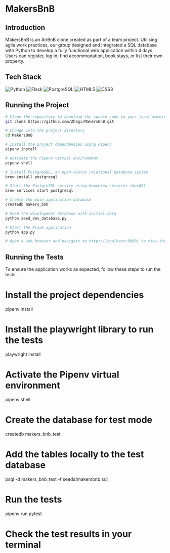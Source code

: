# MakersBnB

## Introduction
MakersBnB is an AirBnB clone created as part of a team project. Utilising agile work practices, our group designed and integrated a SQL database with Python to develop a fully functional web application within 4 days. Users can register, log in, find accommodation, book stays, or list their own property.


## Tech Stack

![Python](https://img.shields.io/badge/python-3670A0?style=for-the-badge&logo=python&logoColor=ffd54f)
![Flask](https://img.shields.io/badge/flask-%23000.svg?style=for-the-badge&logo=flask&logoColor=white)
![PostgreSQL](https://img.shields.io/badge/postgresql-%23316192.svg?style=for-the-badge&logo=postgresql&logoColor=white)
![HTML5](https://img.shields.io/badge/html5-%23E34F26.svg?style=for-the-badge&logo=html5&logoColor=white)
![CSS3](https://img.shields.io/badge/css3-%231572B6.svg?style=for-the-badge&logo=css3&logoColor=white)


## Running the Project

```bash
# Clone the repository to download the source code to your local machine
git clone https://github.com/Zhagi/MakersBnB.git
```

```bash
# Change into the project directory
cd MakersBnB
```

```bash
# Install the project dependencies using Pipenv
pipenv install
```

```bash
# Activate the Pipenv virtual environment
pipenv shell
```

```bash
# Install PostgreSQL, an open-source relational database system
brew install postgresql
```

```bash
# Start the PostgreSQL service using Homebrew services (macOS)
brew services start postgresql
```

```bash
# Create the main application database
createdb makers_bnb
```

```bash
# Seed the development database with initial data
python seed_dev_database.py
```

```bash
# Start the Flask application
python app.py
```

```bash
# Open a web browser and navigate to http://localhost:5000/ to view the running application.
```


## Running the Tests

To ensure the application works as expected, follow these steps to run the tests:

# Install the project dependencies
pipenv install

# Install the playwright library to run the tests
playwright install

# Activate the Pipenv virtual environment
pipenv shell

# Create the database for test mode
createdb makers_bnb_test

# Add the tables locally to the test database
psql -d makers_bnb_test -f seeds/makersbnb.sql

# Run the tests
pipenv run pytest

# Check the test results in your terminal






